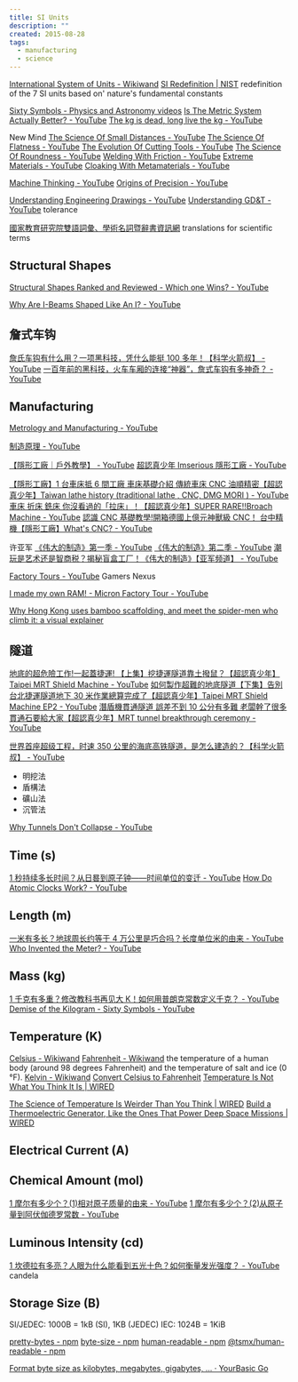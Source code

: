 ```yaml
---
title: SI Units
description: ""
created: 2015-08-28
tags:
  - manufacturing
  - science
---
```


[International System of Units - Wikiwand](http://www.wikiwand.com/en/International_System_of_Units)
[SI Redefinition | NIST](https://www.nist.gov/si-redefinition) redefinition of the 7 SI units based on' nature's fundamental constants

[Sixty Symbols - Physics and Astronomy videos](http://www.sixtysymbols.com/)
[Is The Metric System Actually Better? - YouTube](https://www.youtube.com/watch?v=hid7EJkwDNk)
[The kg is dead, long live the kg - YouTube](https://www.youtube.com/watch?v=c_e1wITe_ig)

New Mind
[The Science Of Small Distances - YouTube](https://www.youtube.com/watch?v=Aw-xbs8ZWxE)
[The Science Of Flatness - YouTube](https://www.youtube.com/watch?v=OWa3F4bKJsE)
[The Evolution Of Cutting Tools - YouTube](https://www.youtube.com/watch?v=YSdho8y4EoA)
[The Science Of Roundness - YouTube](https://www.youtube.com/watch?v=NjbvOTUSqdI)
[Welding With Friction - YouTube](https://www.youtube.com/watch?v=D1NcfXxtKng)
[Extreme Materials - YouTube](https://www.youtube.com/watch?v=3a8uOXIPhNI)
[Cloaking With Metamaterials - YouTube](https://www.youtube.com/watch?v=sweVNjEQj0s)

[Machine Thinking - YouTube](https://www.youtube.com/@machinethinking)
[Origins of Precision - YouTube](https://www.youtube.com/watch?v=gNRnrn5DE58)

[Understanding Engineering Drawings - YouTube](https://www.youtube.com/watch?v=ht9GwXQMgpo)
[Understanding GD&T - YouTube](https://www.youtube.com/watch?v=G7wnGeR_69k) tolerance

[國家教育研究院雙語詞彙、學術名詞暨辭書資訊網](https://terms.naer.edu.tw/) translations for scientific terms

## Structural Shapes

[Structural Shapes Ranked and Reviewed - Which one Wins? - YouTube](https://www.youtube.com/watch?v=cgLnADEfm6E)

[Why Are I-Beams Shaped Like An I? - YouTube](https://www.youtube.com/watch?v=zSz0kV0BPDY)

## 詹式车钩

[詹氏车钩有什么用？一项黑科技，凭什么能挺 100 多年！【科学火箭叔】 - YouTube](https://www.youtube.com/watch?v=9zXW-MYCJ3Q)
[一百年前的黑科技，火车车厢的连接“神器”，詹式车钩有多神奇？ - YouTube](https://www.youtube.com/watch?v=hT92PTeZj5c)

## Manufacturing

[Metrology and Manufacturing - YouTube](https://www.youtube.com/playlist?list=PLC7a8fNahjQ9u4V4iaK_6KhRaGngI0x3q)

[制造原理 - YouTube](https://www.youtube.com/channel/UCGQJrrdJYehPFec-ptvZzBA)

[【隱形工廠｜戶外教學】 - YouTube](https://www.youtube.com/playlist?list=PLBTwOvE8YhQFcfuoNhXOaJsUsVNnyf_3z)
[超認真少年 Imserious 隱形工廠 - YouTube](https://www.youtube.com/channel/UCckzc03-ycrpB1XIUfRhpnw/search?query=%E9%9A%B1%E5%BD%A2%E5%B7%A5%E5%BB%A0)

[【隱形工廠】1 台車床抵 6 間工廠 車床基礎介紹 傳統車床 CNC 油順精密【超認真少年】Taiwan lathe history (traditional lathe , CNC, DMG MORI ) - YouTube](https://www.youtube.com/watch?v=60u4TepzKlo)
[車床 折床 銑床 你沒看過的「拉床」！【超認真少年】SUPER RARE!!Broach Machine - YouTube](https://www.youtube.com/watch?v=FqzqE2xWicM)
[認識 CNC 基礎教學!開箱德國上億元神獸級 CNC！ 台中精機【隱形工廠】What's CNC? - YouTube](https://www.youtube.com/watch?v=KZ0lIzlYHw4)

许亚军
[《伟大的制造》第一季 - YouTube](https://www.youtube.com/playlist?list=PLIjobl3M0vH0h9XC-eQCk5USGyrvS8lfu)
[《伟大的制造》第二季 - YouTube](https://www.youtube.com/playlist?list=PLIjobl3M0vH34R1bEkOtCLJ0a12FFeA8L)
[潮玩是艺术还是智商税？揭秘盲盒工厂！《伟大的制造》【亚军频道】 - YouTube](https://www.youtube.com/watch?v=Djx3-fx1HEI)

[Factory Tours - YouTube](https://www.youtube.com/playlist?list=PLsuVSmND84QuVMZuk2HGUtCSYXR7nmC5a) Gamers Nexus

[I made my own RAM! - Micron Factory Tour - YouTube](https://www.youtube.com/watch?v=-EhDlXx3okU)

[Why Hong Kong uses bamboo scaffolding, and meet the spider-men who climb it: a visual explainer](https://multimedia.scmp.com/infographics/culture/article/3183200/bamboo-scaffolding/index.html)

## 隧道

[地底的超危險工作!一起蓋捷運! 【上集】挖捷運隧道靠土撥鼠？【超認真少年】Taipei MRT Shield Machine - YouTube](https://www.youtube.com/watch?v=G-ulNnxMPeY)
[如何製作超難的地底隧道【下集】告別台北捷運隧道地下 30 米作業總算完成了【超認真少年】Taipei MRT Shield Machine EP2 - YouTube](https://www.youtube.com/watch?v=rkwegidU05k)
[潛盾機貫通隧道 誤差不到 10 公分有多難 老闆幹了很多貫通石要給大家【超認真少年】MRT tunnel breakthrough ceremony - YouTube](https://www.youtube.com/watch?v=SOIRKoo0VmQ)

[世界首座超级工程，时速 350 公里的海底高铁隧道，是怎么建造的？【科学火箭叔】 - YouTube](https://www.youtube.com/watch?v=LEyVt3HN2rE)

- 明挖法
- 盾構法
- 礦山法
- 沉管法

[Why Tunnels Don't Collapse - YouTube](https://www.youtube.com/watch?v=xNDppVTVUss)

## Time (s)

[1 秒持续多长时间？从日晷到原子钟——时间单位的变迁 - YouTube](https://www.youtube.com/watch?v=P5iiuB3YoVU)
[How Do Atomic Clocks Work? - YouTube](https://www.youtube.com/watch?v=l8CI3bs9rvY)

## Length (m)

[一米有多长？地球周长约等于 4 万公里是巧合吗？长度单位米的由来 - YouTube](https://www.youtube.com/watch?v=51v2f2KyZzk)
[Who Invented the Meter? - YouTube](https://www.youtube.com/watch?v=e3eHHwcMVcA)

## Mass (kg)

[1 千克有多重？修改教科书再见大 K！如何用普朗克常数定义千克？ - YouTube](https://www.youtube.com/watch?v=oGj4t22gJPY)
[Demise of the Kilogram - Sixty Symbols - YouTube](https://www.youtube.com/watch?v=1l9gqTzAbXI)

## Temperature (K)

[Celsius - Wikiwand](https://www.wikiwand.com/en/Celsius)
[Fahrenheit - Wikiwand](https://www.wikiwand.com/en/Fahrenheit) the temperature of a human body (around 98 degrees Fahrenheit) and the temperature of salt and ice (0 °F).
[Kelvin - Wikiwand](https://www.wikiwand.com/en/Kelvin)
[Convert Celsius to Fahrenheit](https://www.unitconverters.net/temperature/celsius-to-fahrenheit.htm)
[Temperature Is Not What You Think It Is | WIRED](https://www.wired.com/story/temperature-is-not-what-you-think-it-is/)

[The Science of Temperature Is Weirder Than You Think | WIRED](https://www.wired.com/story/temperature-is-weirder-than-you-think/amp)
[Build a Thermoelectric Generator, Like the Ones That Power Deep Space Missions | WIRED](https://www.wired.com/story/build-a-thermoelectric-generator-like-the-ones-that-power-deep-space-missions/?intcid=inline_amp)

## Electrical Current (A)

## Chemical Amount (mol)

[1 摩尔有多少个？(1)相对原子质量的由来 - YouTube](https://www.youtube.com/watch?v=mETLizmoxTE)
[1 摩尔有多少个？(2)从原子量到阿伏伽德罗常数 - YouTube](https://www.youtube.com/watch?v=C2K7GwtdL6A&t=686s)

## Luminous Intensity (cd)

[1 坎德拉有多亮？人眼为什么能看到五光十色？如何衡量发光强度？ - YouTube](https://www.youtube.com/watch?v=q93igRffczI) candela

## Storage Size (B)

SI/JEDEC: 1000B = 1kB (SI), 1KB (JEDEC)
IEC: 1024B = 1KiB

[pretty-bytes - npm](https://www.npmjs.com/package/pretty-bytes)
[byte-size - npm](https://www.npmjs.com/package/byte-size)
[human-readable - npm](https://www.npmjs.com/package/human-readable)
[@tsmx/human-readable - npm](https://www.npmjs.com/package/@tsmx/human-readable)

[Format byte size as kilobytes, megabytes, gigabytes, ... · YourBasic Go](https://yourbasic.org/golang/formatting-byte-size-to-human-readable-format/)
